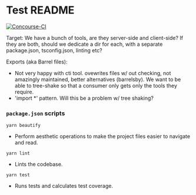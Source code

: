 # Test README

[![Concourse-CI](https://concourse.ns8-infrastructure.com/api/v1/teams/main/pipelines/protect-js-tools/jobs/test/badge)](https://concourse.ns8-infrastructure.com/teams/main/pipelines/protect-js-tools)

Target:
We have a bunch of tools, are they server-side and client-side? If they are both, should we dedicate a dir for each, with a separate package.json, tsconfig.json, linting etc?

Exports (aka Barrel files):
- Not very happy with cti tool.  ovewrites files w/ out checking, not amazingly maintained, better alternatives (barrelsby). We want to be able to tree-shake so that a consumer only gets only the tools they require.  
- 'import *' pattern.  Will this be a problem w/ tree shaking?


### `package.json` scripts


`yarn beautify`
- Perform aesthetic operations to make the project files easier to navigate and read.

`yarn lint`
- Lints the codebase.

`yarn test`
- Runs tests and calculates test coverage.

